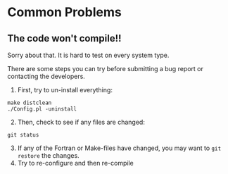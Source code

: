 # Common Problems

## The code won't compile!!

Sorry about that. It is hard to test on every system type. 

There are some steps you can try before submitting a bug report or contacting the developers.

1. First, try to un-install everything:
```
make distclean
./Config.pl -uninstall
```
2. Then, check to see if any files are changed:
```
git status
```
3. If any of the Fortran or Make-files have changed, you may want to `git restore` the changes.
4. Try to re-configure and then re-compile

